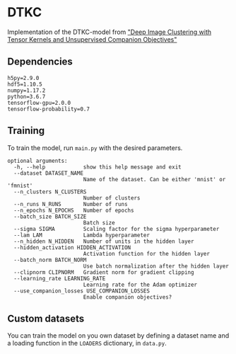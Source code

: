 # DTKC
Implementation of the DTKC-model from ["Deep Image Clustering with Tensor Kernels and Unsupervised Companion Objectives"](https://arxiv.org/abs/2001.07026)

## Dependencies
```
h5py=2.9.0
hdf5=1.10.5
numpy=1.17.2
python=3.6.7
tensorflow-gpu=2.0.0
tensorflow-probability=0.7
```

## Training
To train the model, run `main.py` with the desired parameters.

```
optional arguments:
  -h, --help            show this help message and exit
  --dataset DATASET_NAME
                        Name of the dataset. Can be either 'mnist' or 'fmnist'
  --n_clusters N_CLUSTERS
                        Number of clusters
  --n_runs N_RUNS       Number of runs
  --n_epochs N_EPOCHS   Number of epochs
  --batch_size BATCH_SIZE
                        Batch size
  --sigma SIGMA         Scaling factor for the sigma hyperparameter
  --lam LAM             Lambda hyperparameter
  --n_hidden N_HIDDEN   Number of units in the hidden layer
  --hidden_activation HIDDEN_ACTIVATION
                        Activation function for the hidden layer
  --batch_norm BATCH_NORM
                        Use batch normalization after the hidden layer
  --clipnorm CLIPNORM   Gradient norm for gradient clipping
  --learning_rate LEARNING_RATE
                        Learning rate for the Adam optimizer
  --use_companion_losses USE_COMPANION_LOSSES
                        Enable companion objectives?
```

## Custom datasets
You can train the model on you own dataset by defining a dataset name and a loading function in the `LOADERS` dictionary, in `data.py`.
